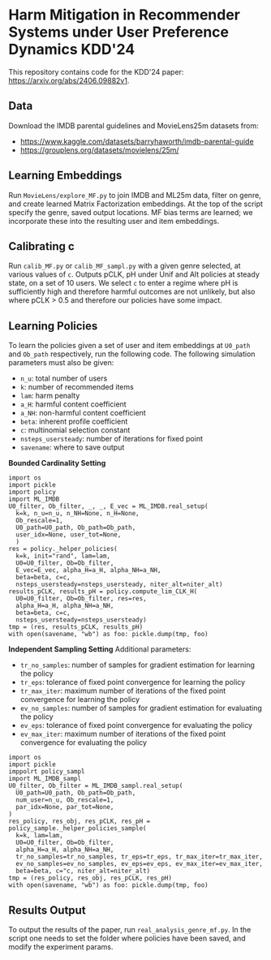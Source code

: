 # Harm Mitigation in Recommender Systems under User Preference Dynamics KDD'24

This repository contains code for the KDD'24 paper: https://arxiv.org/abs/2406.09882v1.

## Data
Download the IMDB parental guidelines and MovieLens25m datasets from:
- https://www.kaggle.com/datasets/barryhaworth/imdb-parental-guide
- https://grouplens.org/datasets/movielens/25m/

## Learning Embeddings
Run `MovieLens/explore_MF.py` to join IMDB and ML25m data, filter on genre, and create learned Matrix Factorization embeddings. At the top of the script specify the genre, saved output locations. MF bias terms are learned; we incorporate these into the resulting user and item embeddings.

## Calibrating c
Run `calib_MF.py` or `calib_MF_sampl.py` with a given genre selected, at various values of `c`. Outputs pCLK, pH under Unif and Alt policies at steady state, on a set of 10 users. We select `c` to enter a regime where pH is sufficiently high and therefore harmful outcomes are not unlikely, but also where pCLK > 0.5 and therefore our policies have some impact. 

## Learning Policies
To learn the policies given a set of user and item embeddings at `U0_path` and `Ob_path` respectively, run the following code. The following simulation parameters must also be given:
- `n_u`: total number of users
- `k`: number of recommended items
- `lam`: harm penalty
- `a_H`: harmful content coefficient
- `a_NH`: non-harmful content coefficient
- `beta`: inherent profile coefficient
- `c`: multinomial selection constant
- `nsteps_usersteady`: number of iterations for fixed point
- `savename`: where to save output

**Bounded Cardinality Setting**
```
import os
import pickle
import policy
import ML_IMDB
U0_filter, Ob_filter, _, _, E_vec = ML_IMDB.real_setup(
  k=k, n_u=n_u, n_NH=None, n_H=None,
  Ob_rescale=1, 
  U0_path=U0_path, Ob_path=Ob_path,
  user_idx=None, user_tot=None, 
  )
res = policy._helper_policies(
  k=k, init="rand", lam=lam, 
  U0=U0_filter, Ob=Ob_filter, 
  E_vec=E_vec, alpha_H=a_H, alpha_NH=a_NH,
  beta=beta, c=c, 
  nsteps_usersteady=nsteps_usersteady, niter_alt=niter_alt)
results_pCLK, results_pH = policy.compute_lim_CLK_H(
  U0=U0_filter, Ob=Ob_filter, res=res, 
  alpha_H=a_H, alpha_NH=a_NH,
  beta=beta, c=c, 
  nsteps_usersteady=nsteps_usersteady)
tmp = (res, results_pCLK, results_pH)
with open(savename, "wb") as foo: pickle.dump(tmp, foo)
```

**Independent Sampling Setting**
Additional parameters:
- `tr_no_samples`: number of samples for gradient estimation for learning the policy
- `tr_eps`: tolerance of fixed point convergence for learning the policy
- `tr_max_iter`: maximum number of iterations of the fixed point convergence for learning the policy
- `ev_no_samples`: number of samples for gradient estimation for evaluating the policy
- `ev_eps`: tolerance of fixed point convergence for evaluating the policy
- `ev_max_iter`: maximum number of iterations of the fixed point convergence for evaluating the policy

 
```
import os
import pickle
imppolrt policy_sampl
import ML_IMDB_sampl
U0_filter, Ob_filter = ML_IMDB_sampl.real_setup(
  U0_path=U0_path, Ob_path=Ob_path,
  num_user=n_u, Ob_rescale=1,
  par_idx=None, par_tot=None,
)
res_policy, res_obj, res_pCLK, res_pH = policy_sample._helper_policies_sample(
  k=k, lam=lam, 
  U0=U0_filter, Ob=Ob_filter, 
  alpha_H=a_H, alpha_NH=a_NH,
  tr_no_samples=tr_no_samples, tr_eps=tr_eps, tr_max_iter=tr_max_iter,
  ev_no_samples=ev_no_samples, ev_eps=ev_eps, ev_max_iter=ev_max_iter,
  beta=beta, c="c, niter_alt=niter_alt)
tmp = (res_policy, res_obj, res_pCLK, res_pH)
with open(savename, "wb") as foo: pickle.dump(tmp, foo)
```

## Results Output
To output the results of the paper, run `real_analysis_genre_mf.py`. In the script one needs to set the folder where policies have been saved, and modify the experiment params.

